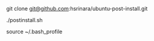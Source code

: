 git clone git@github.com:hsrinara/ubuntu-post-install.git

./postinstall.sh

source ~/.bash_profile
